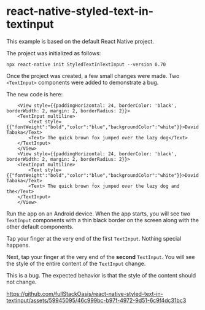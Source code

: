 # react-native-styled-text-in-textinput

This example is based on the default React Native project.

The project was initialized as follows:

`npx react-native init StyledTextInTextInput --version 0.70`

Once the project was created, a few small changes were made. Two `<TextInput>` components were added to demonstrate a bug.

The new code is here:

```
    <View style={{paddingHorizontal: 24, borderColor: 'black', borderWidth: 2, margin: 2, borderRadius: 2}}>
    <TextInput multiline>
        <Text style={{"fontWeight":"bold","color":"blue","backgroundColor":"white"}}>David Tabaka</Text>
        <Text> The quick brown fox jumped over the lazy dog</Text>
    </TextInput>
    </View>
    <View style={{paddingHorizontal: 24, borderColor: 'black', borderWidth: 2, margin: 2, borderRadius: 2}}>
    <TextInput multiline>
        <Text style={{"fontWeight":"bold","color":"blue","backgroundColor":"white"}}>David Tabaka</Text>
        <Text> The quick brown fox jumped over the lazy dog and the</Text>
    </TextInput>
    </View>
```

Run the app on an Android device. When the app starts, you will see two `TextInput` components with a thin black border on the screen along with the other default components.

Tap your finger at the very end of the first `TextInput`. Nothing special happens.

Next, tap your finger at the very end of the **second** `TextInput`. You will see the style of the entire content of the `TextInput` change.

This is a bug. The expected behavior is that the style of the content should not change.



https://github.com/fullStackOasis/react-native-styled-text-in-textinput/assets/59945095/46c999bc-b97f-4972-9d51-6c9f4dc31bc3

